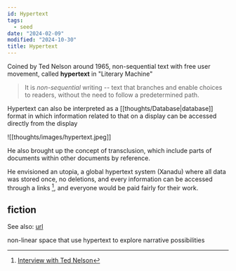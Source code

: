 ```yaml
---
id: Hypertext
tags:
  - seed
date: "2024-02-09"
modified: "2024-10-30"
title: Hypertext
---
```


Coined by Ted Nelson around 1965, non-sequential text with free user movement, called **hypertext** in "Literary Machine"

> It is _non-sequential_ writing -- text that branches and enable choices to readers, without the need to follow a predetermined path.

Hypertext can also be interpreted as a [[thoughts/Database|database]] format in which information related to that on a display can be accessed directly from the display

![[thoughts/images/hypertext.jpeg]]

He also brought up the concept of transclusion, which include parts of documents within other documents by reference.

He envisioned an utopia, a global hypertext system (Xanadu) where all data was stored once, no deletions, and every information can be accessed through a links [^1],
and everyone would be paid fairly for their work.

[^1]: [Interview with Ted Nelson](https://ics.uci.edu/~ejw/csr/nelson_pg.html)

## fiction

See also: [url](http://fictionaut.com/blog/2010/02/12/checking-in-with-hypertext-fiction/)

non-linear space that use hypertext to explore narrative possibilities
